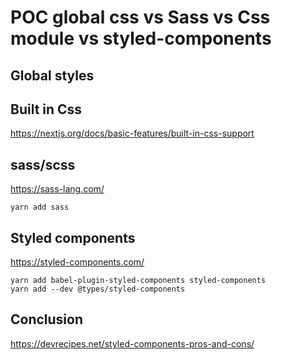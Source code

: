 # POC global css vs Sass vs Css module vs styled-components

## Global styles

## Built in Css
https://nextjs.org/docs/basic-features/built-in-css-support


## sass/scss
https://sass-lang.com/
```
yarn add sass
```

## Styled components
https://styled-components.com/
```
yarn add babel-plugin-styled-components styled-components
yarn add --dev @types/styled-components
```

## Conclusion
https://devrecipes.net/styled-components-pros-and-cons/
